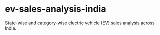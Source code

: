 # ev-sales-analysis-india
State-wise and category-wise electric vehicle (EV) sales analysis across India.
